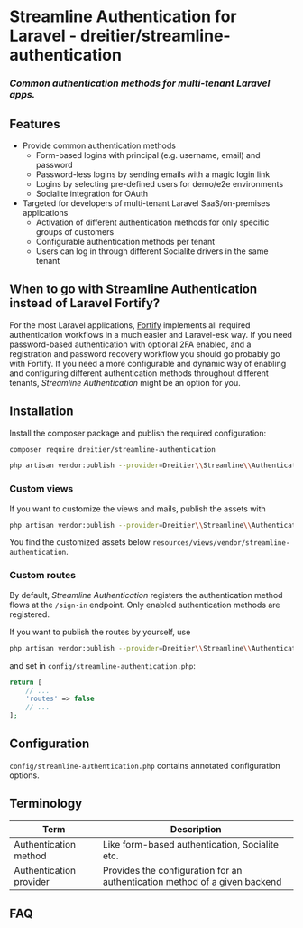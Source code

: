 # Streamline Authentication for Laravel - dreitier/streamline-authentication
### *Common authentication methods for multi-tenant Laravel apps.*

## Features

- Provide common authentication methods
  - Form-based logins with principal (e.g. username, email) and password
  - Password-less logins by sending emails with a magic login link
  - Logins by selecting pre-defined users for demo/e2e environments
  - Socialite integration for OAuth
- Targeted for developers of multi-tenant Laravel SaaS/on-premises applications
  - Activation of different authentication methods for only specific groups of customers
  - Configurable authentication methods per tenant
  - Users can log in through different Socialite drivers in the same tenant

## When to go with Streamline Authentication instead of Laravel Fortify?
For the most Laravel applications, [Fortify](https://laravel.com/docs/9.x/fortify) implements all required authentication workflows in a much easier and Laravel-esk way. If you need password-based authentication with optional 2FA enabled, and a registration and password recovery workflow you should go probably go with Fortify.
If you need a more configurable and dynamic way of enabling and configuring different authentication methods throughout different tenants, *Streamline Authentication* might be an option for you.

## Installation

Install the composer package and publish the required configuration:
```bash
composer require dreitier/streamline-authentication

php artisan vendor:publish --provider=Dreitier\\Streamline\\Authentication\\StreamlineAuthenticationServiceProvider --tag=config
```

### Custom views
If you want to customize the views and mails, publish the assets with
```bash
php artisan vendor:publish --provider=Dreitier\\Streamline\\Authentication\\StreamlineAuthenticationServiceProvider --tag=assets
```

You find the customized assets below `resources/views/vendor/streamline-authentication`.

### Custom routes
By default, *Streamline Authentication* registers the authentication method flows at the `/sign-in` endpoint. Only enabled authentication methods are registered.

If you want to publish the routes by yourself, use

```bash
php artisan vendor:publish --provider=Dreitier\\Streamline\\Authentication\\StreamlineAuthenticationServiceProvider --tag=routes
```

and set in `config/streamline-authentication.php`:

```php
return [
    // ...
    'routes' => false
    // ...
];
```

## Configuration
`config/streamline-authentication.php` contains annotated configuration options.

## Terminology

| Term | Description                                                                |
| --- |----------------------------------------------------------------------------|
| Authentication method | Like form-based authentication, Socialite etc.                             |
| Authentication provider | Provides the configuration for an authentication method of a given backend |

## FAQ
